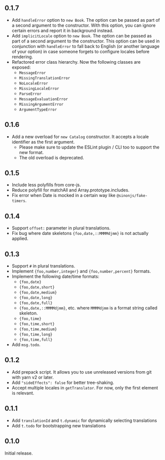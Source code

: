 ## 0.1.7

- Add `handleError` option to `new Book`.
  The option can be passed as part of a second argument to the constructor.
  With this option, you can ignore certain errors and report it in background instead.
- Add `implicitLocale` option to `new Book`.
  The option can be passed as part of a second argument to the constructor.
  This option can be used in conjunction with `handleError` to fall back to English (or another language of your option)
  in case someone forgets to configure locales before rendering.
- Refactored error class hierarchy. Now the following classes are exposed:
  - `MessageError`
  - `MissingTranslationError`
  - `NoLocaleError`
  - `MissingLocaleError`
  - `ParseError`
  - `MessageEvaluationError`
  - `MissingArgumentError`
  - `ArgumentTypeError`

## 0.1.6

- Add a new overload for `new Catalog` constructor. It accepts a locale identifier as the first argument.
  - Please make sure to update the ESLint plugin / CLI too to support the new format.
  - The old overload is deprecated.

## 0.1.5

- Include less polyfills from core-js.
- Reduce polyfill for matchAll and Array.prototype.includes.
- Fix error when Date is mocked in a certain way like `@sinonjs/fake-timers`.

## 0.1.4

- Support `offset:` parameter in plural translations.
- Fix bug where date skeletons `{foo,date,::MMMMdjmm}` is not actually applied.

## 0.1.3

- Support `#` in plural translations.
- Implement `{foo,number,integer}` and `{foo,number,percent}` formats.
- Implement the following date/time formats:
  - `{foo,date}`
  - `{foo,date,short}`
  - `{foo,date,medium}`
  - `{foo,date,long}`
  - `{foo,date,full}`
  - `{foo,date,::MMMMdjmm}`, etc. where `MMMMdjmm` is a format string called skeleton.
  - `{foo,time}`
  - `{foo,time,short}`
  - `{foo,time,medium}`
  - `{foo,time,long}`
  - `{foo,time,full}`
- Add `msg.todo`.

## 0.1.2

- Add prepack script. It allows you to use unreleased versions from git with yarn v2 or later.
- Add `"sideEffects": false` for better tree-shaking.
- Accept multiple locales in `getTranslator`. For now, only the first element is relevant.

## 0.1.1

- Add `translationId` and `t.dynamic` for dynamically selecting translations
- Add `t.todo` for bootstrapping new translations

## 0.1.0

Initial release.
